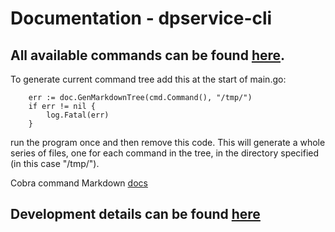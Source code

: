 # Documentation - dpservice-cli

## All available commands can be found [here](/docs/commands/README.md).

To generate current command tree add this at the start of main.go:
```
	err := doc.GenMarkdownTree(cmd.Command(), "/tmp/")
	if err != nil {
		log.Fatal(err)
	}
```
run the program once and then remove this code.
This will generate a whole series of files, one for each command in the tree, in the directory specified (in this case "/tmp/").

Cobra command Markdown [docs](https://github.com/spf13/cobra/blob/main/doc/md_docs.md)

## Development details can be found [here](/docs/development/)